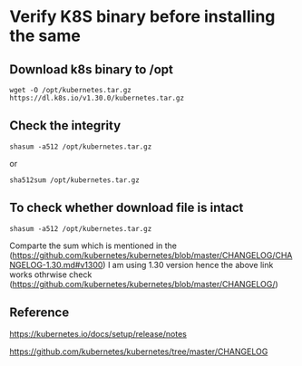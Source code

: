 # Verify K8S binary before installing the same

## Download k8s binary to /opt 

`wget -O /opt/kubernetes.tar.gz https://dl.k8s.io/v1.30.0/kubernetes.tar.gz`

## Check the integrity 

`shasum -a512 /opt/kubernetes.tar.gz`

or

`sha512sum /opt/kubernetes.tar.gz`


## To check whether download file is intact 

`shasum -a512 /opt/kubernetes.tar.gz`

Comparte the sum which is mentioned in the (https://github.com/kubernetes/kubernetes/blob/master/CHANGELOG/CHANGELOG-1.30.md#v1300)
I am using 1.30 version hence the above link works othrwise check (https://github.com/kubernetes/kubernetes/blob/master/CHANGELOG/)


## Reference 

https://kubernetes.io/docs/setup/release/notes

https://github.com/kubernetes/kubernetes/tree/master/CHANGELOG
